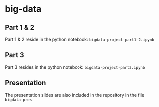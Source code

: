 # big-data
## Part 1 & 2
Part 1 & 2 reside in the python notebook: `bigdata-project-part1-2.ipynb`
## Part 3
Part 3 resides in the python notebook: `bigdata-project-part3.ipynb`
## Presentation
The presentation slides are also included in the repository in the file `bigdata-pres`


